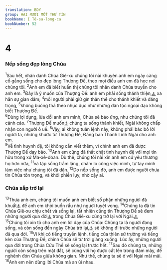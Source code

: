 ```yaml
---
translation: BDY
group: HAI MƯƠI MỐT THƯ TÍN
bookName: I Tê-sa-long-ca 
bookNumber: 52
---
```


<div class="title"><h1>4</h1><h3>Nếp sống đẹp lòng Chúa</h3></div>
<span class="verse 1te_4_1"><sup>1</sup>Sau hết, nhân danh Chúa Giê-xu chúng tôi nài khuyên anh em ngày càng cố gắng sống cho đẹp lòng Thượng Đế, theo mọi điều anh em đã học nơi chúng tôi. </span>
<span class="verse 1te_4_2"><sup>2</sup>Anh em đã biết huấn thị chúng tôi nhân danh Chúa truyền cho anh em. </span>
<span class="verse 1te_4_3"><sup>3</sup>Đây là ý muốn của Thượng Đế: anh em phải sống thánh thiện,<a href="#" data-toggle="tooltip" data-placement="bottom" title="Nt thánh hóa">⚓</a> xa hẳn sự gian dâm; </span>
<span class="verse 1te_4_4"><sup>4</sup>mỗi người phải giữ gìn thân thể cho thánh khiết và đáng trọng, </span>
<span class="verse 1te_4_5"><sup>5</sup>không buông thả theo nhục dục như những dân tộc ngoại đạo không biết Thượng Đế.<br/></span>
<span class="verse 1te_4_6"><sup>6</sup>Đừng lợi dụng, lừa dối anh em mình, Chúa sẽ báo ứng, như chúng tôi đã cảnh cáo. </span>
<span class="verse 1te_4_7"><sup>7</sup>Thượng Đế muốn<a href="#" data-toggle="tooltip" data-placement="bottom" title="Nt gọi">⚓</a> chúng ta sống thánh khiết, Ngài không chấp nhận con người ô uế. </span>
<span class="verse 1te_4_8"><sup>8</sup>Vậy, ai không tuân lệnh này, không phải bác bỏ lời người ta, nhưng khước từ Thượng Đế, Đấng ban Thánh Linh Ngài cho anh em.<br/></span>
<span class="verse 1te_4_9"><sup>9</sup>Về tình huynh đệ, tôi không cần viết thêm, vì chính anh em đã được Thượng Đế dạy bảo. </span>
<span class="verse 1te_4_10"><sup>10</sup>Anh em cũng đã thắt chặt tình huynh đệ với mọi tín hữu trong xứ Ma-xê-đoan. Dù thế, chúng tôi nài xin anh em cứ yêu thương họ hơn nữa,</span>
<span class="verse 1te_4_11"><sup>11</sup>và tập sống trầm lặng, chăm lo công việc mình, tự tay mình làm việc như chúng tôi đã dặn. </span>
<span class="verse 1te_4_12"><sup>12</sup>Do nếp sống đó, anh em được người chưa tin Chúa tôn trọng, và khỏi phiền lụy, nhờ cậy ai.</span>
<div class="title"><h3>Chúa sắp trở lại</h3></div>
<span class="verse 1te_4_13"><sup>13</sup>Thưa anh em, chúng tôi muốn anh em biết số phận những người đã khuất<a href="#" data-toggle="tooltip" data-placement="bottom" title="Nt ngủ">⚓</a> để anh em khỏi buồn rầu như người tuyệt vọng. </span>
<span class="verse 1te_4_14"><sup>14</sup>Chúng ta đã tin Chúa Giê-xu chịu chết và sống lại, tất nhiên cũng tin Thượng Đế sẽ đem những người qua đời<a href="#" data-toggle="tooltip" data-placement="bottom" title="Nt ngủ">⚓</a> trong Chúa Giê-xu cùng trở lại với Ngài.<a href="#" data-toggle="tooltip" data-placement="bottom" title="Ngày Chúa trở lại địa cầu">⚓</a><br/></span>
<span class="verse 1te_4_15"><sup>15</sup>Chúng tôi xin tỏ cho anh em lời dạy của Chúa: Chúng ta là người đang sống, và còn sống đến ngày Chúa trở lại,<a href="#" data-toggle="tooltip" data-placement="bottom" title="Nt khi Chúa hiện diện">⚓</a> sẽ không đi trước những người đã qua đời. </span>
<span class="verse 1te_4_16"><sup>16</sup>Vì khi có tiếng truyền lệnh, tiếng của thiên sứ trưởng và tiếng kèn của Thượng Đế, chính Chúa sẽ từ trời giáng xuống. Lúc ấy, những người qua đời trong Chúa Cứu Thế sẽ sống lại trước hết. </span>
<span class="verse 1te_4_17"><sup>17</sup>Sau đó chúng ta, những người còn sống trên mặt đất, sẽ cùng với họ được cất lên trong đám mây, để nghênh đón Chúa giữa không gian. Như thế, chúng ta sẽ ở với Ngài mãi mãi.<br/></span>
<span class="verse 1te_4_18"><sup>18</sup>Anh em nên dùng lời Chúa mà an ủi nhau.</span>
